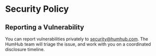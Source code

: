 # Security Policy

## Reporting a Vulnerability

You can report vulnerabilities privately to [security@humhub.com](mailto:security@humhub.com). 
The HumHub team will triage the issue, and work with you on a coordinated disclosure timeline.
